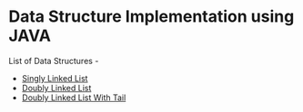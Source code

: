 
# Data Structure Implementation using JAVA

List of Data Structures -

* [Singly Linked List](https://github.com/AkshayChandole/JavaDataStructuresImplementation/blob/master/src/org/learn_data_structures_implementation/SinglyLinkedList.java)
* [Doubly Linked List](https://github.com/AkshayChandole/JavaDataStructuresImplementation/blob/master/src/org/learn_data_structures_implementation/DoublyLinkedList.java)
* [Doubly Linked List With Tail](https://github.com/AkshayChandole/JavaDataStructuresImplementation/blob/master/src/org/learn_data_structures_implementation/DoublyLinkedListWithTail.java)
